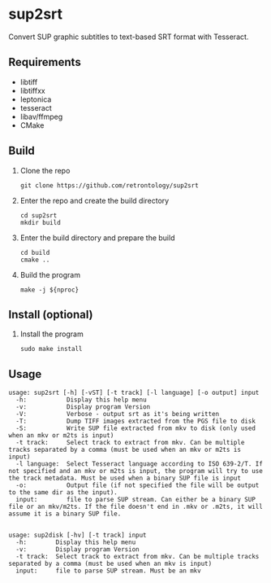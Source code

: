 # sup2srt
Convert SUP graphic subtitles to text-based SRT format with Tesseract.

## Requirements
- libtiff
- libtiffxx
- leptonica
- tesseract
- libav/ffmpeg
- CMake

## Build
1. Clone the repo
    ```
    git clone https://github.com/retrontology/sup2srt
    ```
2. Enter the repo and create the build directory
    ```
    cd sup2srt
    mkdir build
    ```
3. Enter the build directory and prepare the build
    ```
    cd build
    cmake ..
    ```
4. Build the program
    ```
    make -j ${nproc}
    ```

## Install (optional)
1. Install the program
   ```
   sudo make install
   ```

## Usage
```
usage: sup2srt [-h] [-vST] [-t track] [-l language] [-o output] input
  -h:  	        Display this help menu
  -v:  	        Display program Version
  -V:  	        Verbose - output srt as it's being written
  -T:  	        Dump TIFF images extracted from the PGS file to disk
  -S:  	        Write SUP file extracted from mkv to disk (only used when an mkv or m2ts is input)
  -t track:  	Select track to extract from mkv. Can be multiple tracks separated by a comma (must be used when an mkv or m2ts is input)
  -l language:  Select Tesseract language according to ISO 639-2/T. If not specified and an mkv or m2ts is input, the program will try to use the track metadata. Must be used when a binary SUP file is input
  -o:  	        Output file (if not specified the file will be output to the same dir as the input).
  input:  	    file to parse SUP stream. Can either be a binary SUP file or an mkv/m2ts. If the file doesn't end in .mkv or .m2ts, it will assume it is a binary SUP file.


usage: sup2disk [-hv] [-t track] input
  -h:  	     Display this help menu
  -v:  	     Display program Version
  -t track:  Select track to extract from mkv. Can be multiple tracks separated by a comma (must be used when an mkv is input)
  input:  	 file to parse SUP stream. Must be an mkv  	
```
